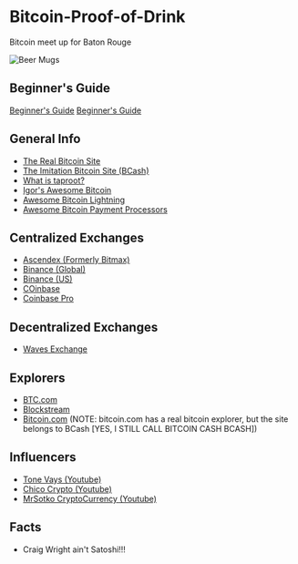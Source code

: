 # Bitcoin-Proof-of-Drink
Bitcoin meet up for Baton Rouge

![Beer Mugs](https://m.media-amazon.com/images/I/51i1mMAUouL._AC_SL1000_.jpg)

## Beginner's Guide
[Beginner's Guide](https://github.com/batonrougecryptocurrency/Bitcoin-Proof-of-Drink/blob/main/Begginers-Guide.md)
[Beginner's Guide](https://batonrougecryptocurrency.github.io/Bitcoin-Proof-of-Drink/Begginers-Guide)

## General Info
- [The Real Bitcoin Site](https://www.bitcoin.org)
- [The Imitation Bitcoin Site (BCash)](https://www.bitcoin.com)
- [What is taproot?](https://www.coindesk.com/video/what-is-taproot-and-why-is-it-important)
- [Igor's Awesome Bitcoin](https://github.com/igorbarinov/awesome-bitcoin)
- [Awesome Bitcoin Lightning](https://github.com/bcongdon/awesome-lightning-network)
- [Awesome Bitcoin Payment Processors](https://github.com/alexk111/awesome-bitcoin-payment-processors)

## Centralized Exchanges
- [Ascendex (Formerly Bitmax)](https://www.ascendex.com)
- [Binance (Global)](https:///www.binance.com)
- [Binance (US)](https://www.binance.com.us)
- [COinbase](https://www.coinbase.com)
- [Coinbase Pro](https://pro.coinbase.com)

## Decentralized Exchanges
- [Waves Exchange](https://waves.exchange)

## Explorers
- [BTC.com](https://www.btc.com)
- [Blockstream](https://blockstream.info/)
- [Bitcoin.com](https://explorer.bitcoin.com/btc) (NOTE: bitcoin.com has a real bitcoin explorer, but the site belongs to BCash [YES, I STILL CALL BITCOIN CASH BCASH])

## Influencers
- [Tone Vays (Youtube)](https://www.youtube.com/channel/UCbiWJYRg8luWHnmNkJRZEnw)
- [Chico Crypto (Youtube)](https://www.youtube.com/channel/UCHop-jpf-huVT1IYw79ymPw)
- [MrSotko CryptoCurrency (Youtube)](https://www.youtube.com/user/mrsotko)


## Facts
- Craig Wright ain't Satoshi!!!
